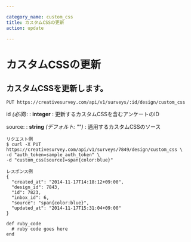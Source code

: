 ```yaml
---

category_name: custom_css
title: カスタムCSSの更新
action: update

---
```


# カスタムCSSの更新

## カスタムCSSを更新します。

`PUT https://creativesurvey.com/api/v1/surveys/:id/design/custom_css`

id _(必須)_:
: __integer__
: 更新するカスタムCSSを含むアンケートのID

source:
: __string__ _(デフォルト: "")_
: 適用するカスタムCSSのソース

~~~
リクエスト例
$ curl -X PUT https://creativesurvey.com/api/v1/surveys/7849/design/custom_css \
-d "auth_token=sample_auth_token" \
-d "custom_css[source]=span{color:blue}"

レスポンス例
{
  "created_at": "2014-11-17T14:18:12+09:00",
  "design_id": 7843,
  "id": 7823,
  "inbox_id": 6,
  "source": "span{color:blue}",
  "updated_at": "2014-11-17T15:31:04+09:00"
}

~~~

~~~
def ruby_code
  # ruby code goes here
end
~~~
